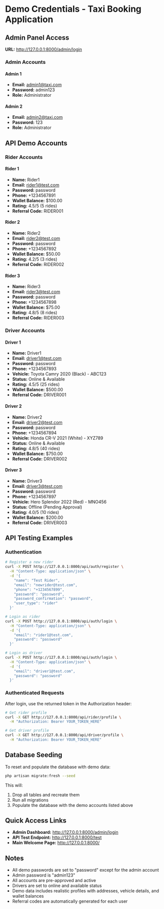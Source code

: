 # Demo Credentials - Taxi Booking Application

## Admin Panel Access
**URL:** http://127.0.0.1:8000/admin/login

### Admin Accounts
#### Admin 1
- **Email:** admin1@taxi.com
- **Password:** admin123
- **Role:** Administrator

#### Admin 2
- **Email:** admin2@taxi.com
- **Password:** 123
- **Role:** Administrator

## API Demo Accounts

### Rider Accounts
#### Rider 1
- **Name:** Rider1
- **Email:** rider1@test.com
- **Password:** password
- **Phone:** +1234567891
- **Wallet Balance:** $100.00
- **Rating:** 4.5/5 (5 rides)
- **Referral Code:** RIDER001

#### Rider 2
- **Name:** Rider2
- **Email:** rider2@test.com
- **Password:** password
- **Phone:** +1234567892
- **Wallet Balance:** $50.00
- **Rating:** 4.2/5 (3 rides)
- **Referral Code:** RIDER002

#### Rider 3
- **Name:** Rider3
- **Email:** rider3@test.com
- **Password:** password
- **Phone:** +1234567898
- **Wallet Balance:** $75.00
- **Rating:** 4.8/5 (8 rides)
- **Referral Code:** RIDER003

### Driver Accounts
#### Driver 1
- **Name:** Driver1
- **Email:** driver1@test.com
- **Password:** password
- **Phone:** +1234567893
- **Vehicle:** Toyota Camry 2020 (Black) - ABC123
- **Status:** Online & Available
- **Rating:** 4.5/5 (25 rides)
- **Wallet Balance:** $500.00
- **Referral Code:** DRIVER001

#### Driver 2
- **Name:** Driver2
- **Email:** driver2@test.com
- **Password:** password
- **Phone:** +1234567894
- **Vehicle:** Honda CR-V 2021 (White) - XYZ789
- **Status:** Online & Available
- **Rating:** 4.8/5 (40 rides)
- **Wallet Balance:** $750.00
- **Referral Code:** DRIVER002

#### Driver 3
- **Name:** Driver3
- **Email:** driver3@test.com
- **Password:** password
- **Phone:** +1234567897
- **Vehicle:** Hero Splendor 2022 (Red) - MNO456
- **Status:** Offline (Pending Approval)
- **Rating:** 4.0/5 (10 rides)
- **Wallet Balance:** $200.00
- **Referral Code:** DRIVER003

## API Testing Examples

### Authentication
```bash
# Register a new rider
curl -X POST http://127.0.0.1:8000/api/auth/register \
  -H "Content-Type: application/json" \
  -d '{
    "name": "Test Rider",
    "email": "newrider@test.com",
    "phone": "+1234567899",
    "password": "password",
    "password_confirmation": "password",
    "user_type": "rider"
  }'

# Login as rider
curl -X POST http://127.0.0.1:8000/api/auth/login \
  -H "Content-Type: application/json" \
  -d '{
    "email": "rider1@test.com",
    "password": "password"
  }'

# Login as driver
curl -X POST http://127.0.0.1:8000/api/auth/login \
  -H "Content-Type: application/json" \
  -d '{
    "email": "driver1@test.com",
    "password": "password"
  }'
```

### Authenticated Requests
After login, use the returned token in the Authorization header:
```bash
# Get rider profile
curl -X GET http://127.0.0.1:8000/api/rider/profile \
  -H "Authorization: Bearer YOUR_TOKEN_HERE"

# Get driver profile
curl -X GET http://127.0.0.1:8000/api/driver/profile \
  -H "Authorization: Bearer YOUR_TOKEN_HERE"
```

## Database Seeding

To reset and populate the database with demo data:
```bash
php artisan migrate:fresh --seed
```

This will:
1. Drop all tables and recreate them
2. Run all migrations
3. Populate the database with the demo accounts listed above

## Quick Access Links

- **Admin Dashboard:** http://127.0.0.1:8000/admin/login
- **API Test Endpoint:** http://127.0.0.1:8000/test
- **Main Welcome Page:** http://127.0.0.1:8000/

## Notes

- All demo passwords are set to "password" except for the admin account
- Admin password is "admin123"
- All accounts are pre-approved and active
- Drivers are set to online and available status
- Demo data includes realistic profiles with addresses, vehicle details, and wallet balances
- Referral codes are automatically generated for each user
